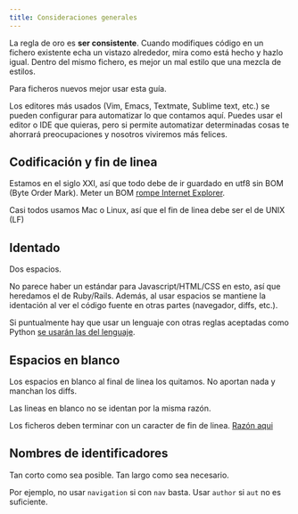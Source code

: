 ```yaml
---
title: Consideraciones generales
---
```


La regla de oro es **ser consistente**. Cuando modifiques código en un fichero existente echa un vistazo
alrededor, mira como está hecho y hazlo igual. Dentro del mismo fichero, es mejor un mal estilo que una
mezcla de estilos.

Para ficheros nuevos mejor usar esta guía.

Los editores más usados (Vim, Emacs, Textmate, Sublime text, etc.) se pueden configurar para automatizar
lo que contamos aquí. Puedes usar el editor o IDE que quieras, pero si permite automatizar determinadas
cosas te ahorrará preocupaciones y nosotros viviremos más felices.

## Codificación y fin de linea

Estamos en el siglo XXI, así que todo debe de ir guardado en utf8 sin BOM (Byte Order Mark). Meter un
BOM [rompe Internet Explorer](http://stackoverflow.com/a/5063836/508684).

Casi todos usamos Mac o Linux, así que el fin de linea debe ser el de UNIX (LF)

## Identado

Dos espacios.

No parece haber un estándar para Javascript/HTML/CSS en esto, así que heredamos el de Ruby/Rails.
Además, al usar espacios se mantiene la identación al ver el código fuente en otras partes (navegador,
diffs, etc.).

Si puntualmente hay que usar un lenguaje con otras reglas aceptadas como Python
[se usarán las del lenguaje](http://www.python.org/dev/peps/pep-0008/#code-lay-out).

## Espacios en blanco

Los espacios en blanco al final de linea los quitamos. No aportan nada y manchan los diffs.

Las lineas en blanco no se identan por la misma razón.

Los ficheros deben terminar con un caracter de fin de linea. [Razón aqui](http://stackoverflow.com/q/729692/508684)

## Nombres de identificadores

Tan corto como sea posible. Tan largo como sea necesario.

Por ejemplo, no usar `navigation` si con `nav` basta. Usar `author` si `aut` no es suficiente.
